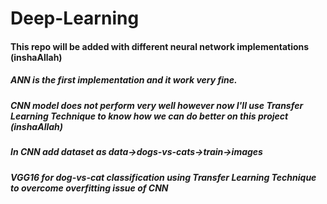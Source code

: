 # Deep-Learning
#### This repo will be added with different neural network implementations (inshaAllah)
##### ANN is the first implementation and it work very fine.
##### CNN model does not perform very well however now I'll use Transfer Learning Technique to know how we can do better on this project (inshaAllah) 
##### In CNN add dataset as data->dogs-vs-cats->train->images
##### VGG16 for dog-vs-cat classification using Transfer Learning Technique to overcome overfitting issue of CNN

